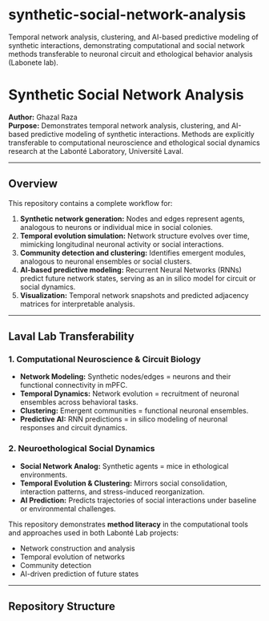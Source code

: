 # synthetic-social-network-analysis
Temporal network analysis, clustering, and AI-based predictive modeling of synthetic interactions, demonstrating computational and social network methods transferable to neuronal circuit and ethological behavior analysis (Labonete lab).
# Synthetic Social Network Analysis

**Author:** Ghazal Raza  
**Purpose:** Demonstrates temporal network analysis, clustering, and AI-based predictive modeling of synthetic interactions. Methods are explicitly transferable to computational neuroscience and ethological social dynamics research at the Labonté Laboratory, Université Laval.

---

## Overview

This repository contains a complete workflow for:

1. **Synthetic network generation:** Nodes and edges represent agents, analogous to neurons or individual mice in social colonies.
2. **Temporal evolution simulation:** Network structure evolves over time, mimicking longitudinal neuronal activity or social interactions.
3. **Community detection and clustering:** Identifies emergent modules, analogous to neuronal ensembles or social clusters.
4. **AI-based predictive modeling:** Recurrent Neural Networks (RNNs) predict future network states, serving as an in silico model for circuit or social dynamics.
5. **Visualization:** Temporal network snapshots and predicted adjacency matrices for interpretable analysis.

---

## Laval Lab Transferability

### 1. Computational Neuroscience & Circuit Biology
- **Network Modeling:** Synthetic nodes/edges = neurons and their functional connectivity in mPFC.
- **Temporal Dynamics:** Network evolution = recruitment of neuronal ensembles across behavioral tasks.
- **Clustering:** Emergent communities = functional neuronal ensembles.
- **Predictive AI:** RNN predictions = in silico modeling of neuronal responses and circuit dynamics.

### 2. Neuroethological Social Dynamics
- **Social Network Analog:** Synthetic agents = mice in ethological environments.
- **Temporal Evolution & Clustering:** Mirrors social consolidation, interaction patterns, and stress-induced reorganization.
- **AI Prediction:** Predicts trajectories of social interactions under baseline or environmental challenges.

This repository demonstrates **method literacy** in the computational tools and approaches used in both Labonté Lab projects:  
- Network construction and analysis  
- Temporal evolution of networks  
- Community detection  
- AI-driven prediction of future states  

---

## Repository Structure

